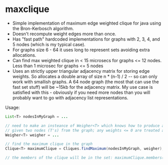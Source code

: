 maxclique
=========

- Simple implementation of maximum edge weighted clique for java using the Bron-Kerbosch algorithm.
- Doesn't recompute weight edges more than once.
- Has "fast path" hardcoded implementations for graphs with 2, 3, 4, and 5 nodes (which is my typical case).
- For graphs size 6 - 64 it uses long to represent sets avoiding extra allocations.
- Can find max weighted clique in < 15 microsecs for graphs <= 12 nodes.  Less than 1 microsec for graphs <= 5 nodes
- Uses an strictly upper triangular adjacency matrix for storing edge weights.  So allocates a double array of size n * (n-1) / 2 -- so can only work with smallish graphs.  A 64 node graph (the most that can use the fast set stuff) will be ~15kb for the adjacency matrix.  My use case is satisfied with this - obviously if you need more nodes than you will probably want to go with adjacency list representations.

Usage:
```` java
List<T> nodesInMyGraph = ...

// need to make an insteance of Weigher<T> which knows how to produce a "weight" (double)
// given two nodes (T's) from the graph; any weights <= 0 are treated as negative infinity
Weigher<T> weigher = ...

// find the maximum clique in the graph
Clique<T> maximumClique = Cliques.findMaximum(nodesInMyGraph, weigher);

// the members of the clique will be in the set: maximumClique.members()
````
